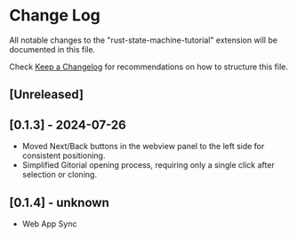 # Change Log

All notable changes to the "rust-state-machine-tutorial" extension will be documented in this file.

Check [Keep a Changelog](http://keepachangelog.com/) for recommendations on how to structure this file.

## [Unreleased]

## [0.1.3] - 2024-07-26

- Moved Next/Back buttons in the webview panel to the left side for consistent positioning.
- Simplified Gitorial opening process, requiring only a single click after selection or cloning.

## [0.1.4] - unknown

- Web App Sync

